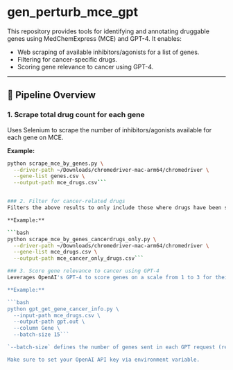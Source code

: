 # gen_perturb_mce_gpt

This repository provides tools for identifying and annotating druggable genes using MedChemExpress (MCE) and GPT-4. It enables:

- Web scraping of available inhibitors/agonists for a list of genes.
- Filtering for cancer-specific drugs.
- Scoring gene relevance to cancer using GPT-4.

---

## 🚀 Pipeline Overview

### 1. Scrape total drug count for each gene

Uses Selenium to scrape the number of inhibitors/agonists available for each gene on MCE.

**Example:**
```bash
python scrape_mce_by_genes.py \
  --driver-path ~/Downloads/chromedriver-mac-arm64/chromedriver \
  --gene-list genes.csv \
  --output-path mce_drugs.csv```


### 2. Filter for cancer-related drugs
Filters the above results to only include those where drugs have been studied or developed in a cancer context using the MCE “Cancer” filter.

**Example:**

```bash
python scrape_mce_by_genes_cancerdrugs_only.py \
  --driver-path ~/Downloads/chromedriver-mac-arm64/chromedriver \
  --gene-list mce_drugs.csv \
  --output-path mce_cancer_only_drugs.csv```

### 3. Score gene relevance to cancer using GPT-4
Leverages OpenAI's GPT-4 to score genes on a scale from 1 to 3 for their cancer relevance and provide short justifications.

**Example:**

```bash
python gpt_get_gene_cancer_info.py \
  --input-path mce_drugs.csv \
  --output-path gpt.out \
  --column Gene \
  --batch-size 15```

`--batch-size` defines the number of genes sent in each GPT request (recommended: 15–20).

Make sure to set your OpenAI API key via environment variable.

